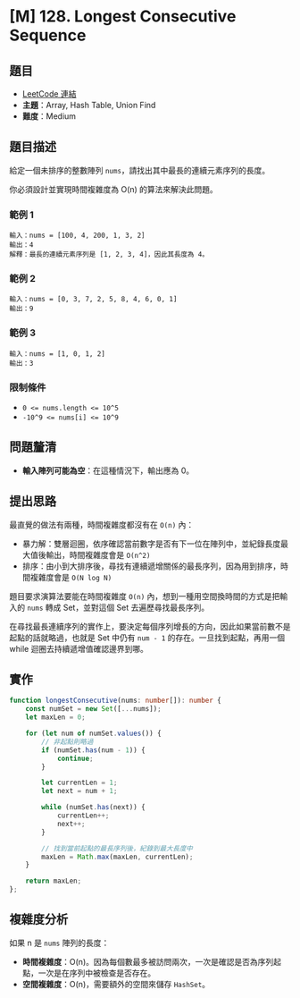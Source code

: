 # \[M\] 128. Longest Consecutive Sequence

## 題目

- [LeetCode 連結](https://leetcode.com/problems/longest-consecutive-sequence/description/)
- **主題**：Array, Hash Table, Union Find
- **難度**：Medium

## 題目描述

給定一個未排序的整數陣列 `nums`，請找出其中最長的連續元素序列的長度。

你必須設計並實現時間複雜度為 O(n) 的算法來解決此問題。

### 範例 1

```plain
輸入：nums = [100, 4, 200, 1, 3, 2]
輸出：4
解釋：最長的連續元素序列是 [1, 2, 3, 4]，因此其長度為 4。
```

### 範例 2

```plain
輸入：nums = [0, 3, 7, 2, 5, 8, 4, 6, 0, 1]
輸出：9
```

### 範例 3

```plain
輸入：nums = [1, 0, 1, 2]
輸出：3
```

### 限制條件

- `0 <= nums.length <= 10^5`
- `-10^9 <= nums[i] <= 10^9`

## 問題釐清

- **輸入陣列可能為空**：在這種情況下，輸出應為 0。

## 提出思路

最直覺的做法有兩種，時間複雜度都沒有在 `O(n)` 內：

- 暴力解：雙層迴圈，依序確認當前數字是否有下一位在陣列中，並紀錄長度最大值後輸出，時間複雜度會是 `O(n^2)`
- 排序：由小到大排序後，尋找有連續遞增關係的最長序列，因為用到排序，時間複雜度會是 `O(N log N)`

題目要求演算法要能在時間複雜度 `O(n)` 內，想到一種用空間換時間的方式是把輸入的 `nums` 轉成 Set，並對這個 Set 去遍歷尋找最長序列。

在尋找最長連續序列的實作上，要決定每個序列增長的方向，因此如果當前數不是起點的話就略過，也就是 Set 中仍有 `num - 1` 的存在。一旦找到起點，再用一個 while 迴圈去持續遞增值確認邊界到哪。

## 實作

```ts
function longestConsecutive(nums: number[]): number {
    const numSet = new Set([...nums]);
    let maxLen = 0;

    for (let num of numSet.values()) {
        // 非起點則略過
        if (numSet.has(num - 1)) {
            continue;
        }

        let currentLen = 1;
        let next = num + 1;

        while (numSet.has(next)) {
            currentLen++;
            next++;
        }

        // 找到當前起點的最長序列後，紀錄到最大長度中
        maxLen = Math.max(maxLen, currentLen);
    }

    return maxLen;
};
```

## 複雜度分析

如果 n 是 `nums` 陣列的長度：

- **時間複雜度**：O(n)。因為每個數最多被訪問兩次，一次是確認是否為序列起點，一次是在序列中被檢查是否存在。
- **空間複雜度**：O(n)，需要額外的空間來儲存 `HashSet`。
